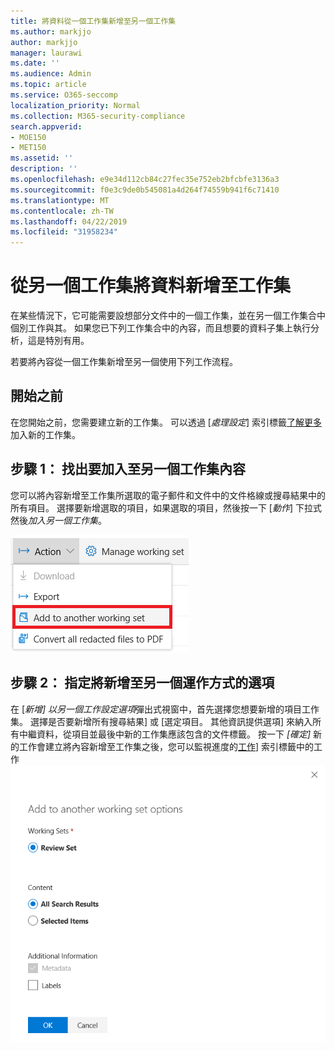 ```yaml
---
title: 將資料從一個工作集新增至另一個工作集
ms.author: markjjo
author: markjjo
manager: laurawi
ms.date: ''
ms.audience: Admin
ms.topic: article
ms.service: O365-seccomp
localization_priority: Normal
ms.collection: M365-security-compliance
search.appverid:
- MOE150
- MET150
ms.assetid: ''
description: ''
ms.openlocfilehash: e9e34d112cb84c27fec35e752eb2bfcbfe3136a3
ms.sourcegitcommit: f0e3c9de0b545081a4d264f74559b941f6c71410
ms.translationtype: MT
ms.contentlocale: zh-TW
ms.lasthandoff: 04/22/2019
ms.locfileid: "31958234"
---
```

# <a name="add-data-to-a-working-set-from-another-working-set"></a>從另一個工作集將資料新增至工作集
在某些情況下，它可能需要設想部分文件中的一個工作集，並在另一個工作集合中個別工作與其。  如果您已下列工作集合中的內容，而且想要的資料子集上執行分析，這是特別有用。

若要將內容從一個工作集新增至另一個使用下列工作流程。

## <a name="before-you-start"></a>開始之前
在您開始之前，您需要建立新的工作集。  可以透過 [*處理設定*] 索引標籤[了解更多](https://docs.microsoft.com/en-us/office365/securitycompliance/compliance20/managing-working-sets)加入新的工作集。

## <a name="step-1-identify-content-to-add-to-another-working-set"></a>步驟 1： 找出要加入至另一個工作集內容
您可以將內容新增至工作集所選取的電子郵件和文件中的文件格線或搜尋結果中的所有項目。  選擇要新增選取的項目，如果選取的項目，然後按一下 [*動作*] 下拉式然後*加入另一個工作集*。

![新增至另一個工作集](../media/64f2a4d4-eba3-4ab3-a3ba-d519feea3142.png)

## <a name="step-2-specify-options-for-adding-to-another-workings-set"></a>步驟 2： 指定將新增至另一個運作方式的選項
在 [*新增] 以另一個工作設定選項*彈出式視窗中，首先選擇您想要新增的項目工作集。  選擇是否要新增所有搜尋結果] 或 [選定項目。  其他資訊提供選項] 來納入所有中繼資料，從項目並最後中新的工作集應該包含的文件標籤。  按一下 *[確定]* 新的工作會建立將內容新增至工作集之後，您可以監視進度的[工作](https://docs.microsoft.com/en-us/office365/securitycompliance/compliance20/managing-jobs-ediscovery20)] 索引標籤中的工作![新增至另一個工作集](../media/6440ee44-68fd-44d7-b43a-3a477345525c.png)
